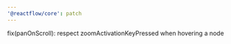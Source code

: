 ```yaml
---
'@reactflow/core': patch
---
```


fix(panOnScroll): respect zoomActivationKeyPressed when hovering a node
